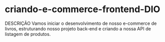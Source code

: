 # criando-e-commerce-frontend-DIO
DESCRIÇÃO Vamos iniciar o desenvolvimento de nosso e-commerce de livros, estruturando nosso projeto back-end e criando a nossa API de listagem de produtos.
